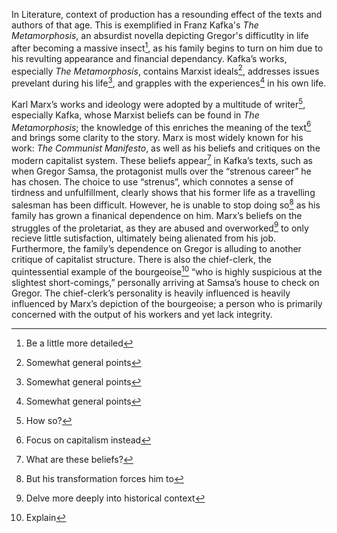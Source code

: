 In Literature, context of production has a resounding effect of the texts and authors of that age. This is exemplified in Franz Kafka's *The Metamorphosis*, an absurdist novella depicting Gregor's difficutlty in life after becoming a massive insect[^1], as his family begins to turn on him due to his revulting appearance and financial dependancy. Kafka’s works, especially *The Metamorphosis*, contains Marxist ideals[^2], addresses issues prevelant during his life[^2], and grapples with the experiences[^2] in his own life.

Karl Marx’s works and ideology were adopted by a multitude of writer[^4], especially Kafka, whose Marxist beliefs can be found in *The Metamorphosis*; the knowledge of this enriches the meaning of the text[^3] and brings some clarity to the story. Marx is most widely known for his work: *The Communist Manifesto*, as well as his beliefs and critiques on the modern capitalist system. These beliefs appear[^5] in Kafka’s texts, such as when Gregor Samsa, the protagonist mulls over the “strenous career” he has chosen. The choice to use “strenus”, which connotes a sense of tirdness and unfulfillment, clearly shows that his former life as a travelling salesman has been difficult. However, he is unable to stop doing so[^6] as his family has grown a finanical dependence on him. Marx’s beliefs on the struggles of the proletariat, as they are abused and overworked[^7] to only recieve little sutisfaction, ultimately being alienated from his job. Furthermore, the family’s dependence on Gregor is alluding to another critique of capitalist structure. There is also the chief-clerk, the quintessential example of the bourgeoise[^8] “who is highly suspicious at the slightest short-comings,” personally arriving at Samsa’s house to check on Gregor. The chief-clerk’s personality is heavily influenced is heavily influenced by Marx’s depiction of the bourgeoise; a person who is primarily concerned with the output of his workers and yet lack integrity.

[^1]: Be a little more detailed
[^2]: Somewhat general points
[^3]: Focus on capitalism instead
[^4]: How so?
[^5]: What are these beliefs?
[^6]: But his transformation forces him to
[^7]: Delve more deeply into historical context
[^8]: Explain